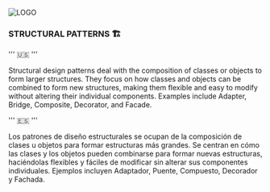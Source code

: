 ![LOGO](https://d29fhpw069ctt2.cloudfront.net/vector/5794/preview/preview-1400x1404.jpg)


### STRUCTURAL PATTERNS 🏗️

'''
🇺🇸
'''

Structural design patterns deal with the composition of classes or objects to form larger structures. They focus on how classes and objects can be combined to form new structures, making them flexible and easy to modify without altering their individual components. Examples include Adapter, Bridge, Composite, Decorator, and Facade.

'''
🇪🇸
'''

Los patrones de diseño estructurales se ocupan de la composición de clases u objetos para formar estructuras más grandes. Se centran en cómo las clases y los objetos pueden combinarse para formar nuevas estructuras, haciéndolas flexibles y fáciles de modificar sin alterar sus componentes individuales. Ejemplos incluyen Adaptador, Puente, Compuesto, Decorador y Fachada.
